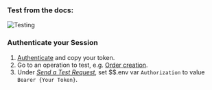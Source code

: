 ### Test from the docs:

![Testing](https://api-documentation-assets.s3-us-west-2.amazonaws.com/testing.gif)

### Authenticate your Session
1. [Authenticate](https://runbuggy.docs.stoplight.io/reference/login/authentication/login) and copy your token.
2. Go to an operation to test, e.g. [Order creation](https://runbuggy.docs.stoplight.io/reference/orders/orders/createorderusingpost).
3. Under *[Send a Test Request](https://runbuggy.docs.stoplight.io/reference/orders/orders/createorderusingpost#send-a-test-request)*, set $$.env var `Authorization` to value `Bearer {Your Token}`.
